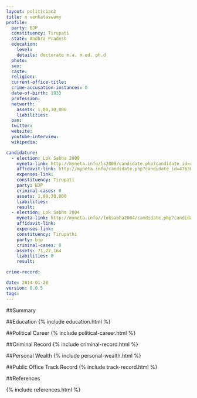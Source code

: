 ```yaml
---
layout: politician2
title: n venkataswamy
profile: 
  party: BJP
  constituency: Tirupati
  state: Andhra Pradesh
  education: 
    level: 
    details: doctorate m.a. m.ed. ph.d
  photo: 
  sex: 
  caste: 
  religion: 
  current-office-title: 
  crime-accusation-instances: 0
  date-of-birth: 1933
  profession: 
  networth: 
    assets: 1,80,30,000
    liabilities: 
  pan: 
  twitter: 
  website: 
  youtube-interview: 
  wikipedia: 

candidature: 
  - election: Lok Sabha 2009
    myneta-link: http://myneta.info/ls2009/candidate.php?candidate_id=4763
    affidavit-link: http://myneta.info/candidate.php?candidate_id=4763&scan=original
    expenses-link: 
    constituency: Tirupati 
    party: BJP
    criminal-cases: 0
    assets: 1,80,30,000
    liabilities: 
    result:  
  - election: Lok Sabha 2004
    myneta-link: http://myneta.info//loksabha2004/candidate.php?candidate_id=256
    affidavit-link: 
    expenses-link: 
    constituency: Tirupathi 
    party: bjp
    criminal-cases: 0
    assets: 71,27,164
    liabilities: 0
    result:  

crime-record: 

date: 2014-01-28
version: 0.0.5
tags: 
---
```

##Summary


##Education
{% include education.html %}


##Political Career
{% include political-career.html %}


##Criminal Record
{% include criminal-record.html %}


##Personal Wealth
{% include personal-wealth.html %}


##Public Office Track Record
{% include track-record.html %}


##References


{% include references.html %}